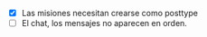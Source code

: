 - [x] Las misiones necesitan crearse como posttype
- [ ] El chat, los mensajes no aparecen en orden.